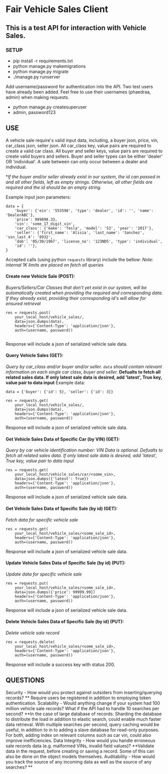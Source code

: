 # Fair Vehicle Sales Client


## This is a test API for interaction with Vehicle Sales.


### SETUP

* pip install -r requirements.txt
* python manage.py makemigrations
* python manage.py migrate
* ./manage.py runserver

Add username/password for authentication into the API. Two test users have already been added. Feel free to use their usernames (phaedraa, admin) when making requests.
* python manage.py createsuperuser
* admin, password123

## USE

A vehicle sale require's valid input data, including, a buyer json, price, vin, car_class json,
seller json. All car_class key, value pairs are required to create a valid car class. All
buyer and seller keys, value pairs are required to create valid buyers and sellers.
Buyer and seller types can be either 'dealer' OR 'individual'. A sale between can only
occur between a dealer and individual.

**If the buyer and/or seller already exist in our system, the id can passed in and all other fields,
left as empty strings. Otherwise, all other fields are required and the id should be an empty string.*

Example input json parameters:
```
data = {
    'buyer': {'ein': '553598', 'type': 'dealer', 'id': '', 'name': 'DealerABC'},
    'price': 989898.33,
    'vin': 'some_17_digit_vin',
    'car_class': {'make': 'Tesla', 'model': 'S3', 'year': '2017'},
    'seller': {'first_name': 'Alisia', 'last_name': 'Sanchez', 'ssn_last_4': '8932',
    'dob': '05/30/1967', 'license_no': '123ND5', 'type': 'individual',
    'id': ''},
}
```


Accepted calls (using python `requests` library) include the bellow:
*Note: internal 1K limits are placed on fetch all queries*

#### Create new Vehicle Sale (POST):
*Buyers/Sellers/Car Classes that don't yet exist in our system, will be automatically
created when providing the required and corresponding data. If they already exist, providing
their corresponding id's will allow for ensured retrieval*
```
res = requests.post(
    your_local_host/vehicle_sales/,
    data=json.dumps(data),
    headers={'Content-Type': 'application/json'},
    auth=(username, password))
    
```

Response will include a json of serialized vehicle sale data.

#### Query Vehicle Sales (GET):
*Query by car_class and/or buyer and/or seller. `data` should contain relevant information
on each single car class, buyer and seller.*
**Defualts to fetch all related sales data. If only 
latest sale data is desired, add 'latest', True key, value pair to
data input**
Example data:
```
data = {'buyer': {'id': 5}, 'seller': {'id': 3}}

res = requests.get(
    your_local_host/vehicle_sales/,
    data=json.dumps(data),
    headers={'Content-Type': 'application/json'},
    auth=(username, password))
```

Response will include a json of serialized vehicle sale data.

#### Get Vehicle Sales Data of Specific Car (by VIN) (GET):
*Query by car vehicle identification number: VIN*
*Data is optional. Defualts to fetch all related sales data. If only 
latest sale data is desired, add 'latest', True key, value pair to
data input*

```
res = requests.get(
    your_local_host/vehicle_sales/car/<some_vin>,
    data=json.dumps({'latest': True})
    headers={'Content-Type': 'application/json'},
    auth=(username, password))
```

Response will include a json of serialized vehicle sale data.

#### Get Vehicle Sales Data of Specific Sale (by id) (GET):
*Fetch data for specific vehicle sale*

```
res = requests.get(
    your_local_host/vehicle_sales/<some_sale_id>,
    headers={'Content-Type': 'application/json'},
    auth=(username, password))
  ```

Response will include a json of serialized vehicle sale data.

#### Update Vehicle Sales Data of Specific Sale (by id) (PUT):
*Update data for specific vehicle sale*

```
res = requests.put(
    your_local_host/vehicle_sales/<some_sale_id>,
    data=json.dumps({'price': 99999.99})
    headers={'Content-Type': 'application/json'},
    auth=(username, password))
```

Response will include a json of serialized vehicle sale data.

#### Delete Vehicle Sales Data of Specific Sale (by id) (PUT):
*Delete vehicle sale record*

```
res = requests.delete(
    your_local_host/vehicle_sales/<some_sale_id>,
    headers={'Content-Type': 'application/json'},
    auth=(username, password))
```

Response will include a success key with status 200.

## QUESTIONS
Security - How would you protect against outsiders from inserting/querying records?
** Require users be registered in addition to employing token authentication.
Scalability - Would anything change if your system had 100 million vehicle sale records? What if the API had to handle 10 searches per second?
**In the case of large database of records: Sharding the database to distribute the load in addition to elastic search, could enable much faster data retrieval. With multiple searches per second, query caching would be useful, in addition to in to adding a slave database for read-only purposes. For both, adding index on relevant columns such as car vin, could also improve inefficiencies. 
Data Integrity - How would you handle erroneous sale records data (e.g. malformed VINs, invalid field values)?
**Validate data in the request, before creating or saving a record. Some of this can also be done on the object models themselves.
Auditability - How would you track the source of any incoming data as well as the source of any searches?
**
